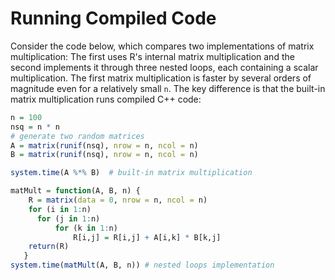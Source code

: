 # Running Compiled Code

Consider the code below, which compares two implementations of matrix
multiplication: The first uses R's internal matrix multiplication
and the second implements it through three nested loops,
each containing a scalar multiplication. The first matrix multiplication is
faster by several orders of magnitude even for a relatively small `n`.
The key difference is that the built-in matrix multiplication runs compiled C++
code:

```R runnable
n = 100
nsq = n * n
# generate two random matrices
A = matrix(runif(nsq), nrow = n, ncol = n)
B = matrix(runif(nsq), nrow = n, ncol = n)

system.time(A %*% B)  # built-in matrix multiplication

matMult = function(A, B, n) {
    R = matrix(data = 0, nrow = n, ncol = n)
    for (i in 1:n)
      for (j in 1:n)
          for (k in 1:n)
              R[i,j] = R[i,j] + A[i,k] * B[k,j]
    return(R)
   }
system.time(matMult(A, B, n)) # nested loops implementation
```
